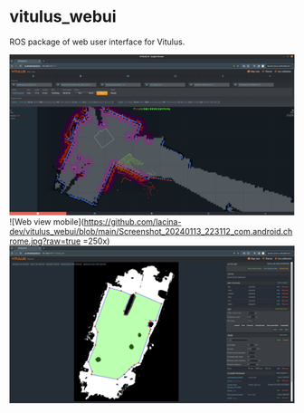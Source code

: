 # vitulus_webui
 ROS package of web user interface for Vitulus.

  ![Web view](https://github.com/lacina-dev/vitulus_webui/blob/main/WebUI.png?raw=true)
  ![Web view mobile](https://github.com/lacina-dev/vitulus_webui/blob/main/Screenshot_20240113_223112_com.android.chrome.jpg?raw=true =250x)
  ![Mower planner](https://github.com/lacina-dev/vitulus_webui/blob/main/plannerUI.png?raw=true)
